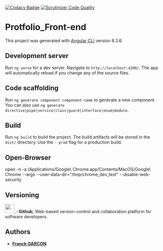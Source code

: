 [![Codacy Badge](https://api.codacy.com/project/badge/Grade/0ec64b81a7c94525bd0686e9c6269aff)](https://www.codacy.com/manual/Franckeddy/portfolio_front?utm_source=github.com&amp;utm_medium=referral&amp;utm_content=Franckeddy/portfolio_front&amp;utm_campaign=Badge_Grade)
[![Scrutinizer Code Quality](https://scrutinizer-ci.com/g/Franckeddy/portfolio_front/badges/quality-score.png?b=front-1)](https://scrutinizer-ci.com/g/Franckeddy/portfolio_front/?branch=front-1)
# Protfolio_Front-end

This project was generated with [Angular CLI](https://github.com/angular/angular-cli) version 8.3.6.

## Development server

Run `ng serve` for a dev server. Navigate to `http://localhost:4200/`. The app will automatically reload if you change any of the source files.

## Code scaffolding

Run `ng generate component component-name` to generate a new component. You can also use `ng generate directive|pipe|service|class|guard|interface|enum|module`.

## Build

Run `ng build` to build the project. The build artifacts will be stored in the `dist/` directory. Use the `--prod` flag for a production build.

## Open-Browser

open -n -a /Applications/Google\ Chrome.app/Contents/MacOS/Google\ Chrome --args --user-data-dir="/tmp/chrome_dev_test" --disable-web-security

## Versioning
[<img src='https://upload.wikimedia.org/wikipedia/commons/thumb/9/91/Octicons-mark-github.svg/1200px-Octicons-mark-github.svg.png' width='30' />
](https://github.com/) - **Github**, Web-based version-control and collaboration platform for software developers.

## Authors

* [**Franck GARCON**](https://github.com/Franckeddy)
